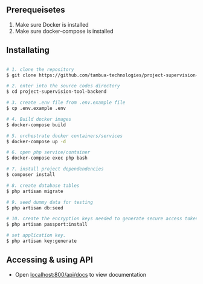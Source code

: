 
## Prerequeisetes
 1. Make sure Docker is installed
 2. Make sure docker-compose is installed

## Installating
``` bash 

# 1. clone the repository
$ git clone https://github.com/tambua-technologies/project-supervision-tool-backend.git

# 2. enter into the source codes directory
$ cd project-supervision-tool-backend

# 3. create .env file from .env.example file
$ cp .env.example .env

# 4. Build docker images
$ docker-compose build

# 5. orchestrate docker containers/services
$ docker-compose up -d

# 6. open php service/container
$ docker-compose exec php bash

# 7. install project dependendencies
$ composer install

# 8. create database tables
$ php artisan migrate

# 9. seed dummy data for testing
$ php artisan db:seed

# 10. create the encryption keys needed to generate secure access tokens
$ php artisan passport:install

# set application key.
$ php artisan key:generate

```

## Accessing & using API
- Open [localhost:800/api/docs](http://localhost:8000/api/docs) to view documentation

